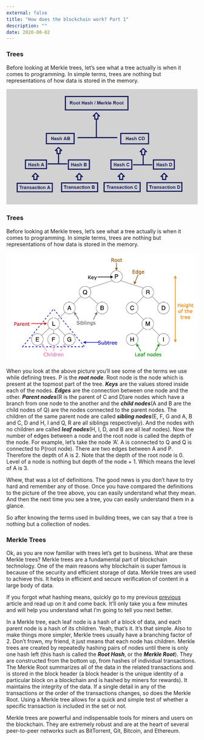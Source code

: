 ```yaml
---
external: false
title: "How does the blockchain work? Part 1"
description: ""
date: 2020-08-02
---
```



### Trees
Before looking at Merkle trees, let’s see what a tree actually is when it comes to programming. In simple terms, trees are nothing but representations of how data is stored in the memory.

![Image from hackernoon.com](https://github.com/bahdotsh/bahdotsh.github.io/blob/newblog/content/assets/b1.jpeg?raw=true)

### Trees
Before looking at Merkle trees, let’s see what a tree actually is when it comes to programming. In simple terms, trees are nothing but representations of how data is stored in the memory.

![Image from towardsdatascience.com](https://github.com/bahdotsh/bahdotsh.github.io/blob/newblog/content/assets/b2.jpeg?raw=true)

When you look at the above picture you’ll see some of the terms we use while defining trees. P is the ***root node***. Root node is the node which is present at the topmost part of the tree. ***Keys*** are the values stored inside each of the nodes. ***Edges*** are the connection between one node and the other. ***Parent nodes***(R is the parent of C and D)are nodes which have a branch from one node to the another and the ***child nodes***(A and B are the child nodes of Q) are the nodes connected to the parent nodes. The children of the same parent node are called ***sibling nodes***(E, F, G and A, B and C, D and H, I and Q, R are all siblings respectively). And the nodes with no children are called ***leaf nodes***(H, I, D, and B are all leaf nodes). Now the number of edges between a node and the root node is called the depth of the node. For example, let’s take the node ‘A’. A is connected to Q and Q is connected to P(root node). There are two edges between A and P. Therefore the depth of A is 2. Note that the depth of the root node is 0. Level of a node is nothing but depth of the node + 1. Which means the level of A is 3.

Whew, that was a lot of definitions. The good news is you don’t have to try hard and remember any of those. Once you have compared the definitions to the picture of the tree above, you can easily understand what they mean. And then the next time you see a tree, you can easily understand them in a glance.

So after knowing the terms used in building trees, we can say that a tree is nothing but a collection of nodes.

### Merkle Trees
Ok, as you are now familiar with trees let’s get to business. What are these Merkle trees? Merkle trees are a fundamental part of blockchain technology. One of the main reasons why blockchain is super famous is because of the security and efficient storage of data. Merkle trees are used to achieve this. It helps in efficient and secure verification of content in a large body of data.

If you forgot what hashing means, quickly go to my previous [previous](https://gokuls.in/blogs/how-does-blockchain-work-1) article and read up on it and come back. It’ll only take you a few minutes and will help you understand what I’m going to tell you next better.

In a Merkle tree, each leaf node is a hash of a block of data, and each parent node is a hash of its children. Yeah, that’s it. It’s that simple. Also to make things more simpler, Merkle trees usually have a branching factor of 2. Don’t frown, my friend, it just means that each node has children. Merkle trees are created by repeatedly hashing pairs of nodes until there is only one hash left (this hash is called the ***Root Hash***, or the ***Merkle Root***). They are constructed from the bottom up, from hashes of individual transactions. The Merkle Root summarizes all of the data in the related transactions and is stored in the block header (a block header is the unique identity of a particular block on a blockchain and is hashed by miners for rewards). It maintains the integrity of the data. If a single detail in any of the transactions or the order of the transactions changes, so does the Merkle Root. Using a Merkle tree allows for a quick and simple test of whether a specific transaction is included in the set or not.

Merkle trees are powerful and indispensable tools for miners and users on the blockchain. They are extremely robust and are at the heart of several peer-to-peer networks such as BitTorrent, Git, Bitcoin, and Ethereum.
